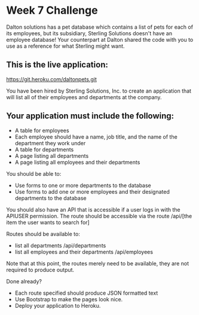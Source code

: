 # Week 7 Challenge
Dalton solutions has a pet database which contains a list of pets for each of its employees, but its subsidiary, Sterling Solutions doesn't have an employee database!
Your counterpart at Dalton shared the code with you to use as a reference for what Sterling might want.

## This is the live application:  
https://git.heroku.com/daltonpets.git

You have been hired by Sterling Solutions, Inc. to create an application that will list all of their employees and departments at the company.

## Your application must include the following:
* A table for employees
* Each employee should have a name, job title, and the name of the department they work under
* A table for departments
* A page listing all departments
* A page listing all employees and their departments

You should be able to: 
* Use forms to one or more departments to the database 
* Use forms to add one or more employees and their designated departments to the database


You should also have an API that is accessible if a user logs in with the APIUSER permission.
The route should be accessible via the route /api/[the item the user wants to search for] 

Routes should be available to: 
* list all departments /api/departments
* list all employees and their departments /api/employees

Note that at this point, the routes merely need to be available, they are not required to produce output. 

Done already? 
* Each route specified should produce JSON formatted text
* Use Bootstrap to make the pages look nice. 
* Deploy your application to Heroku. 


